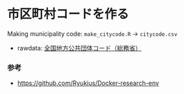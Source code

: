 # 市区町村コードを作る

Making municipality code: `make_citycode.R` → `citycode.csv`

- rawdata: [全国地方公共団体コード（総務省）](https://www.soumu.go.jp/denshijiti/code.html) 



### 参考

- https://github.com/Ryukius/Docker-research-env

